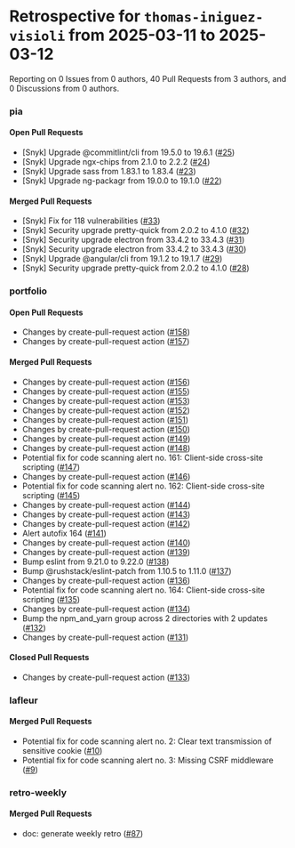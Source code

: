 # Retrospective for `thomas-iniguez-visioli` from 2025-03-11 to 2025-03-12

Reporting on 0 Issues from 0 authors, 40 Pull Requests from 3 authors, and 0 Discussions from 0 authors.


### pia

#### Open Pull Requests

- [Snyk] Upgrade @commitlint/cli from 19.5.0 to 19.6.1 ([#25](https://github.com/thomas-iniguez-visioli/pia/pull/25))
- [Snyk] Upgrade ngx-chips from 2.1.0 to 2.2.2 ([#24](https://github.com/thomas-iniguez-visioli/pia/pull/24))
- [Snyk] Upgrade sass from 1.83.1 to 1.83.4 ([#23](https://github.com/thomas-iniguez-visioli/pia/pull/23))
- [Snyk] Upgrade ng-packagr from 19.0.0 to 19.1.0 ([#22](https://github.com/thomas-iniguez-visioli/pia/pull/22))

#### Merged Pull Requests

- [Snyk] Fix for 118 vulnerabilities ([#33](https://github.com/thomas-iniguez-visioli/pia/pull/33))
- [Snyk] Security upgrade pretty-quick from 2.0.2 to 4.1.0 ([#32](https://github.com/thomas-iniguez-visioli/pia/pull/32))
- [Snyk] Security upgrade electron from 33.4.2 to 33.4.3 ([#31](https://github.com/thomas-iniguez-visioli/pia/pull/31))
- [Snyk] Security upgrade electron from 33.4.2 to 33.4.3 ([#30](https://github.com/thomas-iniguez-visioli/pia/pull/30))
- [Snyk] Upgrade @angular/cli from 19.1.2 to 19.1.7 ([#29](https://github.com/thomas-iniguez-visioli/pia/pull/29))
- [Snyk] Security upgrade pretty-quick from 2.0.2 to 4.1.0 ([#28](https://github.com/thomas-iniguez-visioli/pia/pull/28))

### portfolio

#### Open Pull Requests

- Changes by create-pull-request action ([#158](https://github.com/thomas-iniguez-visioli/portfolio/pull/158))
- Changes by create-pull-request action ([#157](https://github.com/thomas-iniguez-visioli/portfolio/pull/157))

#### Merged Pull Requests

- Changes by create-pull-request action ([#156](https://github.com/thomas-iniguez-visioli/portfolio/pull/156))
- Changes by create-pull-request action ([#155](https://github.com/thomas-iniguez-visioli/portfolio/pull/155))
- Changes by create-pull-request action ([#153](https://github.com/thomas-iniguez-visioli/portfolio/pull/153))
- Changes by create-pull-request action ([#152](https://github.com/thomas-iniguez-visioli/portfolio/pull/152))
- Changes by create-pull-request action ([#151](https://github.com/thomas-iniguez-visioli/portfolio/pull/151))
- Changes by create-pull-request action ([#150](https://github.com/thomas-iniguez-visioli/portfolio/pull/150))
- Changes by create-pull-request action ([#149](https://github.com/thomas-iniguez-visioli/portfolio/pull/149))
- Changes by create-pull-request action ([#148](https://github.com/thomas-iniguez-visioli/portfolio/pull/148))
- Potential fix for code scanning alert no. 161: Client-side cross-site scripting ([#147](https://github.com/thomas-iniguez-visioli/portfolio/pull/147))
- Changes by create-pull-request action ([#146](https://github.com/thomas-iniguez-visioli/portfolio/pull/146))
- Potential fix for code scanning alert no. 162: Client-side cross-site scripting ([#145](https://github.com/thomas-iniguez-visioli/portfolio/pull/145))
- Changes by create-pull-request action ([#144](https://github.com/thomas-iniguez-visioli/portfolio/pull/144))
- Changes by create-pull-request action ([#143](https://github.com/thomas-iniguez-visioli/portfolio/pull/143))
- Changes by create-pull-request action ([#142](https://github.com/thomas-iniguez-visioli/portfolio/pull/142))
- Alert autofix 164 ([#141](https://github.com/thomas-iniguez-visioli/portfolio/pull/141))
- Changes by create-pull-request action ([#140](https://github.com/thomas-iniguez-visioli/portfolio/pull/140))
- Changes by create-pull-request action ([#139](https://github.com/thomas-iniguez-visioli/portfolio/pull/139))
- Bump eslint from 9.21.0 to 9.22.0 ([#138](https://github.com/thomas-iniguez-visioli/portfolio/pull/138))
- Bump @rushstack/eslint-patch from 1.10.5 to 1.11.0 ([#137](https://github.com/thomas-iniguez-visioli/portfolio/pull/137))
- Changes by create-pull-request action ([#136](https://github.com/thomas-iniguez-visioli/portfolio/pull/136))
- Potential fix for code scanning alert no. 164: Client-side cross-site scripting ([#135](https://github.com/thomas-iniguez-visioli/portfolio/pull/135))
- Changes by create-pull-request action ([#134](https://github.com/thomas-iniguez-visioli/portfolio/pull/134))
- Bump the npm_and_yarn group across 2 directories with 2 updates ([#132](https://github.com/thomas-iniguez-visioli/portfolio/pull/132))
- Changes by create-pull-request action ([#131](https://github.com/thomas-iniguez-visioli/portfolio/pull/131))

#### Closed Pull Requests

- Changes by create-pull-request action ([#133](https://github.com/thomas-iniguez-visioli/portfolio/pull/133))

### lafleur

#### Merged Pull Requests

- Potential fix for code scanning alert no. 2: Clear text transmission of sensitive cookie ([#10](https://github.com/thomas-iniguez-visioli/lafleur/pull/10))
- Potential fix for code scanning alert no. 3: Missing CSRF middleware ([#9](https://github.com/thomas-iniguez-visioli/lafleur/pull/9))

### retro-weekly

#### Merged Pull Requests

- doc: generate weekly retro ([#87](https://github.com/thomas-iniguez-visioli/retro-weekly/pull/87))